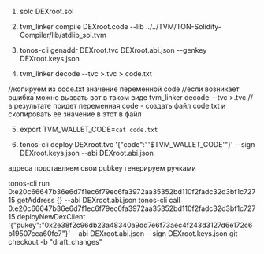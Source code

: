 1. solc DEXroot.sol
2. tvm_linker compile DEXroot.code --lib ../../TVM/TON-Solidity-Compiler/lib/stdlib_sol.tvm
3. tonos-cli genaddr DEXroot.tvc DEXroot.abi.json --genkey DEXroot.keys.json

4. tvm_linker decode --tvc <DEXCLIENT>>.tvc > code.txt

//копируем из code.txt значение переменной code
//если возникает ошибка можно вызвать вот в таком виде
tvm_linker decode --tvc <DEXCLIENT>>.tvc
//в результате придет переменная code - создать файл code.txt и cкопировать ее значение в этот в файл 

5. export TVM_WALLET_CODE=`cat code.txt`

6. tonos-cli deploy DEXroot.tvc '{"code":"'$TVM_WALLET_CODE'"}' --sign DEXroot.keys.json --abi DEXroot.abi.json

адреса подставляем свои
pubkey генерируем ручками

tonos-cli run 0:e20c66647b36e6d7f1ec6f79ec6fa3972aa35352bd110f2fadc32d3bf1c72715 getAddress {} --abi DEXroot.abi.json
tonos-cli call 0:e20c66647b36e6d7f1ec6f79ec6fa3972aa35352bd110f2fadc32d3bf1c72715 deployNewDexClient '{"pukey":"0x2e38f2c96db23a48340a9dd7e6f73aec4f243d3127d6e172c6b19507cca60fe7"}' --abi DEXroot.abi.json --sign DEXroot.keys.json
git checkout -b "draft_changes"
